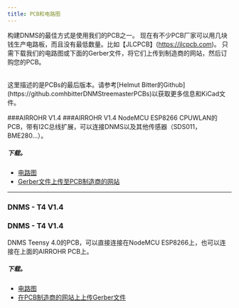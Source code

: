```yaml
---
title: PCB和电路图
---
```


构建DNMS的最佳方式是使用我们的PCB之一。
现在有不少PCB厂家可以用几块钱生产电路板，而且没有最低数量。比如【JLCPCB】(https://jlcpcb.com)。
只需下载我们的电路图或下面的Gerber文件，将它们上传到制造商的网站，然后订购您的PCB。

<br>
这里描述的是PCBs的最后版本。请参考[Helmut Bitter的Github](https://github.comhbitterDNMStreemasterPCBs)以获取更多信息和KiCad文件。

###AIRROHR V1.4
###AIRROHR V1.4
NodeMCU ESP8266 CPUWLAN的PCB，带有I2C总线扩展，可以连接DNMS以及其他传感器（SDS011，BME280...）。


##### 下载。
* [电路图](.docsdnmsairrohr-PCB-电路图.pdf)
* [Gerber文件上传至PCB制造商的网站](.docsdnmsairrohr-PCB-circuit-diagram-gerber.zip)

---

### DNMS - T4 V1.4
### DNMS - T4 V1.4
DNMS Teensy 4.0的PCB，可以直接连接在NodeMCU ESP8266上，也可以连接在上面的AIRROHR PCB上。


##### 下载。
* [电路图](.docsdnmsdnms-噪声测量-Tensy-40-电路图.pdf)
* [在PCB制造商的网站上上传Gerber文件](.docsdnmsdnms-噪声测量-teensy-40-circuit-gerber.zip)

